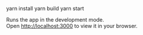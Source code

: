 yarn install
yarn build
yarn start

Runs the app in the development mode.\
Open [http://localhost:3000](http://localhost:3000) to view it in your browser.
